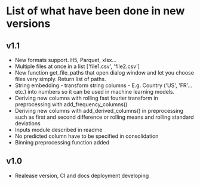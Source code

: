 # List of what have been done in new versions

## v1.1

- New formats support. H5, Parquet, xlsx...
- Multiple files at once in a list ['file1.csv', 'file2.csv']
- New function get_file_paths that open dialog window and let you choose files very simply. Return list of paths.
- String embedding - transform string columns - E.g. Country ('US', 'FR'... etc.) into numbers so it can be used in machine learning models.
- Deriving new columns with rolling fast fourier transform in preprocessing with add_frequency_columns()
- Deriving new columns with add_derived_columns() in preprocessing such as first and second difference or rolling means and rolling standard deviations
- Inputs module described in readme
- No predicted column have to be specified in consolidation
- Binning preprocessing function added

## v1.0

- Realease version, CI and docs deployment developing
